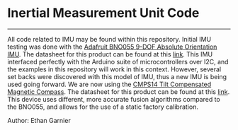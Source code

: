 # Inertial Measurement Unit Code
---

All code related to IMU may be found within this repository. Initial IMU testing was done with the [Adafruit BNO055 9-DOF Absolute Orientation IMU](https://www.adafruit.com/product/2472). The datasheet for this product can be found at this [link](https://cdn-shop.adafruit.com/datasheets/BST_BNO055_DS000_12.pdf). This IMU interfaced perfectly with the Arduino suite of microcontrollers over I2C, and the examples in this repository will work in this context. However, several set backs were discovered with this model of IMU, thus a new IMU is being used going forward. We are now using the [CMPS14 Tilt Compensated Magnetic Compass](https://ca.robotshop.com/products/tilt-compensated-magnetic-compass-cmps14). The datasheet for this product can be found at this [link](https://cdn.robotshop.com/media/d/dev/rb-dev-98/pdf/tilt-compensated-magnetic-compass-cmps14-datasheet.pdf). This device uses different, more accurate fusion algorithms compared to the BNO055, and allows for the use of a static factory calibration.

Author: Ethan Garnier
